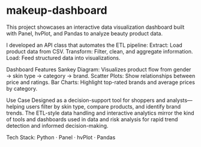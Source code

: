 # makeup-dashboard
This project showcases an interactive data visualization dashboard built with Panel, hvPlot, and Pandas to analyze beauty product data.

I developed an API class that automates the ETL pipeline:
Extract: Load product data from CSV.
Transform: Filter, clean, and aggregate information.
Load: Feed structured data into visualizations.

Dashboard Features
Sankey Diagram: Visualizes product flow from gender → skin type → category → brand.
Scatter Plots: Show relationships between price and ratings.
Bar Charts: Highlight top-rated brands and average prices by category.

Use Case
Designed as a decision-support tool for shoppers and analysts—helping users filter by skin type, compare products, and identify brand trends.
The ETL-style data handling and interactive analytics mirror the kind of tools and dashboards used in data and risk analysis for rapid trend detection and informed decision-making.

Tech Stack: Python · Panel · hvPlot · Pandas
